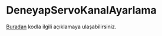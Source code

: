 # DeneyapServoKanalAyarlama

[Buradan](https://kgs.infinityfreeapp.com/deneyapkart_servo_motor_calismamasi) kodla ilgili açıklamaya ulaşabilirsiniz.
